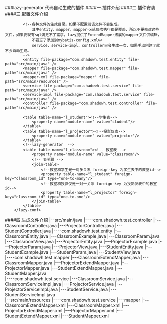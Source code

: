 ###lazy-generator 代码自动生成的插件
####一.插件介绍
####二.插件安装
####三.配置文件介绍
	<?xml version="1.0" encoding="UTF-8" ?>
	    <lazy-conf>
	    	<properties>
	    		<property name="author" value="lazy" /><!--代码生成的作者 -->
	    	</properties>
	    	<!--数据源配置-->
	    	<data-source >
	    		<property name="driver" value="com.mysql.jdbc.Driver"></property>
	    		<property name="url" value="jdbc:mysql://localhost/test?useUnicode=true&amp;characterEncoding=utf8&amp;allowMultiQueries=true&amp;zeroDateTimeBehavior=convertToNull" />
	    		<property name="username" value="root" />
	    		<property name="password" value="123" />
	    	</data-source>
	    	
	    	<!--各种文件的生成目录。如果不配置则该文件不会生成。
	    		其中entity，mapper，mapper-xml每次执行都是覆盖，所以不要修改这些文件，如果要现有sql满足不了需求，lazy提供了ExtendMapper拓展的mapper文件供编辑，
	    		不要忘了添加到mybatis-config.xml中
	    		service，service-impl，controller只会生成一次，如果手动创建了就不会自动生成。
	    	-->
	    	<entity file-package="com.shadowh.test.entity" file-path="src/main/java" />
	    	<mapper file-package="com.shadowh.test.mapper" file-path="src/main/java" />
	    	<mapper-xml file-package="mapper" file-path="src/main/resources" />
	    	<service file-package="com.shadowh.test.service" file-path="src/main/java" />
	    	<service-impl file-package="com.shadowh.test.service" file-path="src/main/java" />
	    	<controller file-package="com.shadowh.test.controller" file-path="src/main/java" />
	    	
	     	<table table-name="l_student"><!--学生表-->
	    		<property name="module-name" value="student"/>
	    	</table>
	     	<table table-name="l_projector"><!--投影仪表-->
	    		<property name="module-name" value="projector"/>
	    	</table>
	    	<!--lazy-generator  -->
	     	<table table-name="l_classroom"><!-- 教室表 -->
	    		<property name="module-name" value="classroom"/>
	    		<!-- 表关联 -->
	    		<join-table>
	    			<!--教室和学生是一对多关系 foreign-key 为学生表中的教室id-->
	    			<property table-name="l_student" foreign-key="classroom_id" type="one-to-many"/>
	    			<!--教室和投影仪是一对一关系 foreign-key 为投影仪表中的教室id-->
	    			<property table-name="l_projector" foreign-key="classroom_id" type="one-to-one"/>
	    		</join-table>
	    	</table>
	    </lazy-conf>
####四.生成文件介绍
  |--src/main/java
	 |----com.shadowh.test.controller
         |---ClassroomController.java
         |---ProjectorController.java
         |---StudentController.java
	 |----com.shadowh.test.entity
         |---ClassroomEntity.java
         |---ClassroomExample.java
         |---ClassroomParam.java
         |---ClassroomView.java
         |---ProjectorEntity.java
         |---ProjectorExample.java
         |---ProjectorParam.java
         |---ProjectorView.java
         |---StudentEntity.java
         |---StudentExample.java
         |---StudentParam.java
         |---StudentView.java		 
	 |----com.shadowh.test.mapper
         |---ClassroomExtendMapper.java
         |---ClassroomMapper.java
         |---ProjectorExtendMapper.java
         |---ProjectorMapper.java
         |---StudentExtendMapper.java
         |---StudentMapper.java		 
	 |----com.shadowh.test.service 
         |---ClassroomService.java
         |---ClassroomServiceImpl.java
         |---ProjectorService.java
         |---ProjectorServiceImpl.java
         |---StudentService.java
         |---StudentServiceImpl.java	
  |--src/main/resources	
	 |----com.shadowh.test.service 
         |---mapper
			 |---ClassroomExtendMapper.xml
			 |---ClassroomMapper.xml
			 |---ProjectorExtendMapper.xml
			 |---ProjectorMapper.xml
			 |---StudentExtendMapper.xml
			 |---StudentMapper.xml		 